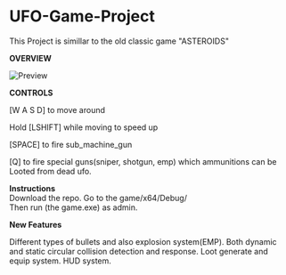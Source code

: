 # UFO-Game-Project
 This Project is simillar to the old classic game "ASTEROIDS"

<b>OVERVIEW</b>

![Preview](https://user-images.githubusercontent.com/83497932/117460920-d6cdb180-af6e-11eb-9d47-618cecbd4796.png)

<b>CONTROLS</b>

[W A S D] to move around

Hold [LSHIFT] while moving to speed up

[SPACE] to fire sub_machine_gun

[Q] to fire special guns(sniper, shotgun, emp) which ammunitions can be Looted from dead ufo.

<b>Instructions</b><br>
Download the repo. Go to the game/x64/Debug/ <br>
Then run (the game.exe) as admin.

<b>New Features</b>

<p>
Different types of bullets and also explosion system(EMP).
Both dynamic and static circular collision detection and response.
Loot generate and equip system.
HUD system.
</p>
